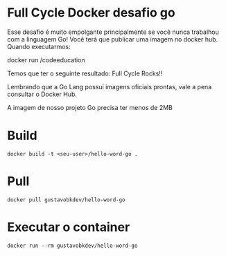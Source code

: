 # Full Cycle Docker desafio go

Esse desafio é muito empolgante principalmente se você nunca trabalhou com a linguagem Go!
Você terá que publicar uma imagem no docker hub. Quando executarmos:

docker run <seu-user>/codeeducation

Temos que ter o seguinte resultado: Full Cycle Rocks!!

Lembrando que a Go Lang possui imagens oficiais prontas, vale a pena consultar o Docker Hub.

A imagem de nosso projeto Go precisa ter menos de 2MB


# Build 
```
docker build -t <seu-user>/hello-word-go .
```

# Pull 
```
docker pull gustavobkdev/hello-word-go
```

# Executar o container
```
docker run --rm gustavobkdev/hello-word-go